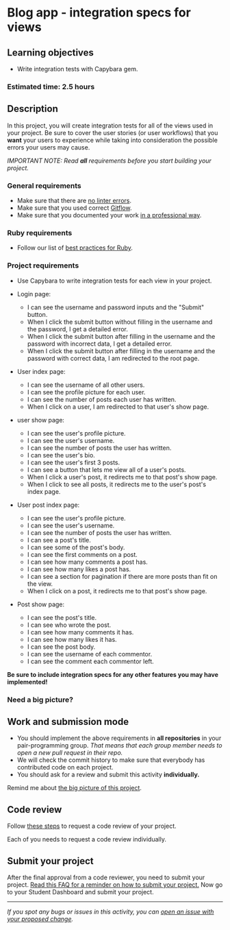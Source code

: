 # Blog app - integration specs for views

## Learning objectives
- Write integration tests with Capybara gem.

### Estimated time: 2.5 hours

## Description
In this project, you will create integration tests for all of the views used in your project. Be sure to cover the user stories (or user workflows) that you **want** your users to experience while taking into consideration the possible errors your users may cause.

*IMPORTANT NOTE: Read **all** requirements before you start building your project.*

### General requirements

- Make sure that there are [no linter errors](https://github.com/microverseinc/linters-config).
- Make sure that you used correct [Gitflow](https://github.com/microverseinc/curriculum-transversal-skills/blob/main/git-github/articles/gitflow.md).
- Make sure that you documented your work [in a professional way](https://github.com/microverseinc/curriculum-transversal-skills/blob/main/documentation/articles/professional_repo_rules.md).

### Ruby requirements
- Follow our list of [best practices for Ruby](https://github.com/microverseinc/curriculum-ruby/blob/main/articles/ruby_best_practices.md).

### Project requirements
-  Use Capybara to write integration tests for each view in your project.

- Login page:
  - I can see the username and password inputs and the "Submit" button.
  - When I click the submit button without filling in the username and the password, I get a detailed error.
  - When I click the submit button after filling in the username and the password with incorrect data, I get a detailed error.
  - When I click the submit button after filling in the username and the password with correct data, I am redirected to the root page.
  
- User index page:
  - I can see the username of all other users.
  - I can see the profile picture for each user.
  - I can see the number of posts each user has written.
  - When I click on a user, I am redirected to that user's show page.
  
- user show page:
  - I can see the user's profile picture.
  - I can see the user's username.
  - I can see the number of posts the user has written.
  - I can see the user's bio.
  - I can see the user's first 3 posts.
  - I can see a button that lets me view all of a user's posts.
  - When I click a user's post, it redirects me to that post's show page.
  - When I click to see all posts, it redirects me to the user's post's index page.

- User post index page:
  - I can see the user's profile picture.
  - I can see the user's username.
  - I can see the number of posts the user has written.
  - I can see a post's title.
  - I can see some of the post's body.
  - I can see the first comments on a post.
  - I can see how many comments a post has.
  - I can see how many likes a post has.
  - I can see a section for pagination if there are more posts than fit on the view.
  - When I click on a post, it redirects me to that post's show page.

- Post show page:
  - I can see the post's title.
  - I can see who wrote the post.
  - I can see how many comments it has.
  - I can see how many likes it has.
  - I can see the post body.
  - I can see the username of each commentor.
  - I can see the comment each commentor left.

**Be sure to include integration specs for any other features you may have implemented!**


### Need a big picture? 

## Work and submission mode

- You should implement the above requirements in **all repositories** in your pair-programming group. _That means that each group member needs to open a new pull request in their repo._
- We will check the commit history to make sure that everybody has contributed code on each project.
- You should ask for a review and submit this activity **individually.**

Remind me about [the big picture of this project](../sneak_peek.md).

## Code review

Follow [these steps](https://github.com/microverseinc/curriculum-transversal-skills/blob/main/code-review/articles/how_to_ask_for_a_code_review.md) to request a code review of your project.

Each of you needs to request a code review individually.

## Submit your project

After the final approval from a code reviewer, you need to submit your project.
[Read this FAQ for a reminder on how to submit your project.](https://microverse.zendesk.com/hc/en-us/articles/360061344234)
Now go to your Student Dashboard and submit your project.

------

_If you spot any bugs or issues in this activity, you can [open an issue with your proposed change](https://github.com/microverseinc/curriculum-transversal-skills/blob/main/git-github/articles/open_issue.md)._
